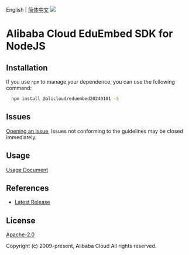 English | [简体中文](README-CN.md)
![](https://aliyunsdk-pages.alicdn.com/icons/AlibabaCloud.svg)

# Alibaba Cloud EduEmbed SDK for NodeJS

## Installation
If you use `npm` to manage your dependence, you can use the following command:

```sh
  npm install @alicloud/eduembed20240101 -S
```

## Issues
[Opening an Issue](https://github.com/aliyun/alibabacloud-typescript-sdk/issues/new), Issues not conforming to the guidelines may be closed immediately.

## Usage
[Usage Document](https://github.com/aliyun/alibabacloud-typescript-sdk/blob/master/docs/Usage-EN.md#quick-examples)

## References
* [Latest Release](https://github.com/aliyun/alibabacloud-typescript-sdk/)

## License
[Apache-2.0](http://www.apache.org/licenses/LICENSE-2.0)

Copyright (c) 2009-present, Alibaba Cloud All rights reserved.
